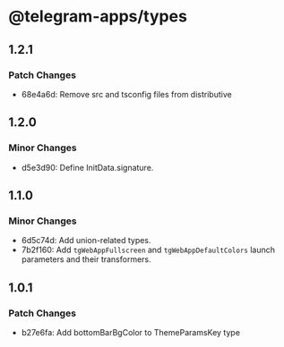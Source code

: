 # @telegram-apps/types

## 1.2.1

### Patch Changes

- 68e4a6d: Remove src and tsconfig files from distributive

## 1.2.0

### Minor Changes

- d5e3d90: Define InitData.signature.

## 1.1.0

### Minor Changes

- 6d5c74d: Add union-related types.
- 7b2f160: Add `tgWebAppFullscreen` and `tgWebAppDefaultColors` launch parameters and their transformers.

## 1.0.1

### Patch Changes

- b27e6fa: Add bottomBarBgColor to ThemeParamsKey type
